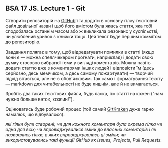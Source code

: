 ## BSA 17 JS. Lecture 1 - Git
Створити репозиторій на  [GitHub](https://github.com)'і та додати в 
основну гілку текстовий файл довільної назви і щоб його вмістом була 
якась стаття, яка тобі сподобалась останнім часом або ж викликала 
резонанс у суспільстві, чи улюблений уривок з книжки тощо. Цей текст 
буде першим коммітом до репозиторію.

Завдання полягає в тому, щоб відредагувати помилки в статті (якщо вони 
є — можна спеллчекером прогнати, наприклад) і додати свою думку стосовно 
вибраної теми у вигляді коментарів. Можна навіть додати статтю вже з 
коментарями інших людей і відповісти їм (десь серйозно, десь мемчиком, 
а десь самому пожартувати) — творчий підхід вітається, але не є 
обов'язковим. Так само і форматування тексту — markdown для 
читабельності не буде лишнім, але й не вимагається.

Зробіть два таких текстових файли, будь ласка, по статті на кожен 
("нам нужно больше веток, хозяин!").

Оцінюватись буде робочий процес (той самий [GitKraken](https://www.gitkraken.com/) дуже 
гарно намалює, що відбувалося):

_які гілки були створені;_
_чи для кожного коментаря була окрема гілка чи одна для всіх;_
_чи впроваджувалися зміни до власних коментарів і як називались гілки, в яких впроваджувались ці зміни;_
_чи використовувались такі функції GitHub як Issues, Projects, Pull Requests._